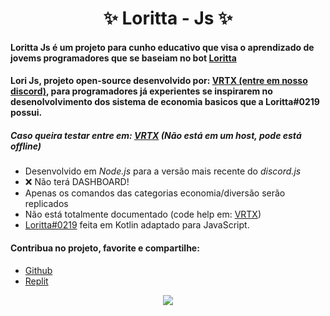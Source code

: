 <h1 align="center">✨ Loritta - Js ✨</h1>

#### Loritta Js é um projeto para cunho educativo que visa o aprendizado de jovems programadores que se baseiam no bot [Loritta](https://loritta.website/br/)
#### Lori Js, projeto open-source desenvolvido por: [VRTX (entre em nosso discord)](https://discord.gg/cASeerDk3X), para programadores já experientes se inspirarem no desenolvolvimento dos sistema de economia basicos que a Loritta#0219 possui.

##### Caso queira testar entre em: [VRTX](https://discord.gg/cASeerDk3X) (Não está em um host, pode está offline)
- Desenvolvido em *Node.js* para a versão mais recente do *discord.js*
- :x: Não terá DASHBOARD!
- Apenas os comandos das categorias economia/diversão serão replicados
- Não está totalmente documentado (code help em: [VRTX](https://discord.gg/cASeerDk3X))
- [Loritta#0219](https://loritta.website/br) feita em Kotlin adaptado para JavaScript.

#### Contribua no projeto, favorite e compartilhe:
- [Github](https://github.com/vortexzjs/loritta-js)
- [Replit](https://replit.com/@yongvortex/loritta-js)

<p align="center">
<img src="https://cdn.discordapp.com/attachments/708017680677863505/709834156145770534/lori_deitada.png">
</p>